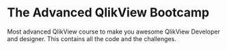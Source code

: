 # The Advanced QlikView Bootcamp  
Most advanced QlikView course to make you awesome QlikView Developer and designer. This contains all the code and the challenges.
